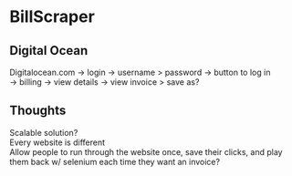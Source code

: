 # BillScraper

## Digital Ocean

Digitalocean.com -> login -> username > password -> button to log in  
-> billing -> view details -> view invoice > save as?  

## Thoughts  

Scalable solution?  
Every website is different  
Allow people to run through the website once, save their clicks, and play them back w/ selenium each time they want an invoice?  
